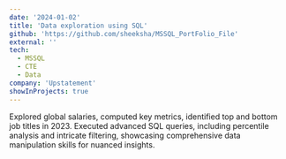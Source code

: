 ```yaml
---
date: '2024-01-02'
title: 'Data exploration using SQL'
github: 'https://github.com/sheeksha/MSSQL_PortFolio_File'
external: ''
tech:
  - MSSQL
  - CTE
  - Data
company: 'Upstatement'
showInProjects: true
---
```


Explored global salaries, computed key metrics, identified top and bottom job titles in 2023. Executed advanced SQL queries, including percentile analysis and intricate filtering, showcasing comprehensive data manipulation skills for nuanced insights.
